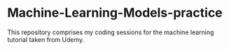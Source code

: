 # Machine-Learning-Models-practice

This repository comprises my coding sessions for the machine learning tutorial taken from Udemy.
